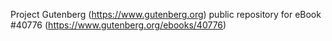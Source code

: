 Project Gutenberg (https://www.gutenberg.org) public repository for eBook #40776 (https://www.gutenberg.org/ebooks/40776)
